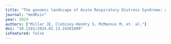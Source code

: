 ```yaml
---
title: "The genomic landscape of Acute Respiratory Distress Syndrome: a meta-analysis by information content of genome-wide studies of the host response."
journal: "medRxiv"
year: 2024
authors: ["Millar JE, Clohisey-Hendry S, McMannus M, et. al."]
doi: "10.1101/2024.02.13.24301089"
isFeatured: false
---
```

